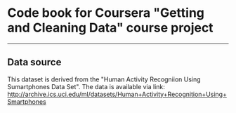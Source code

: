 # Code book for Coursera "Getting and Cleaning Data" course project
---

## Data source
This dataset is derived from the "Human Activity Recogniion Using Sumartphones Data Set". The data is available via link: http://archive.ics.uci.edu/ml/datasets/Human+Activity+Recognition+Using+Smartphones
